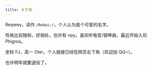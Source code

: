 ```yaml
---
title: 关于我
---
```


Reqwey，读作 `/Rekwi:/`，个人认为是个可爱的名字。

性格比较随和，好相处，也许有 npy。喜欢听电音/钢琴曲，最近开始入坑 Phigros。

坐标 FJ，高一 OIer，个人链接已经在网页左下角（欢迎加 QQ~）。

也许明年就要退役了。